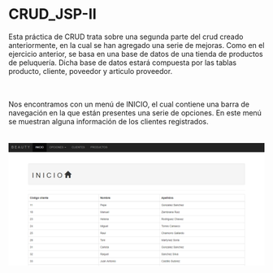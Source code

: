 # CRUD_JSP-II
Esta práctica de CRUD trata sobre una segunda parte del crud creado anteriormente, en la cual se han agregado una serie de mejoras. Como en el ejercicio anterior, se basa en una base de datos de una tienda de productos de peluquería. Dicha base de datos estará compuesta por las tablas producto, cliente, poveedor y articulo proveedor.

</br>

</br>
Nos encontramos con un menú de INICIO, el cual contiene una barra de navegación en la que están presentes una serie de opciones.
En este menú se muestran alguna información de los clientes registrados.
</br>
</br>
</br>

<img src="inicio.PNG">
